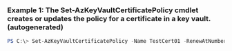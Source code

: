 ### Example 1: The Set-AzKeyVaultCertificatePolicy cmdlet creates or updates the policy for a certificate in a key vault. (autogenerated)
```powershell
PS C:\> Set-AzKeyVaultCertificatePolicy -Name TestCert01 -RenewAtNumberOfDaysBeforeExpiry <Int32> -VaultName ContosoKV01
```

